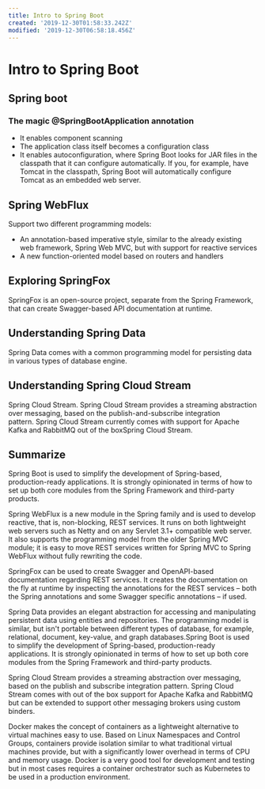 ```yaml
---
title: Intro to Spring Boot
created: '2019-12-30T01:58:33.242Z'
modified: '2019-12-30T06:58:18.456Z'
---
```


# Intro to Spring Boot

## Spring boot
### The magic @SpringBootApplication annotation

- It enables component scanning
- The application class itself becomes a configuration class
- It enables autoconfiguration, where Spring Boot looks for JAR files in the classpath that it can configure automatically. If you, for example, have Tomcat in the classpath, Spring Boot will automatically configure Tomcat as an embedded web server.

## Spring WebFlux
Support two different programming models:
- An annotation-based imperative style, similar to the already existing web framework, Spring Web MVC, but with support for reactive services
- A new function-oriented model based on routers and handlers

## Exploring SpringFox
SpringFox is an open-source project, separate from the Spring Framework, that can create Swagger-based API documentation at runtime.

## Understanding Spring Data
Spring Data comes with a common programming model for persisting data in various types of database engine.

## Understanding Spring Cloud Stream
Spring Cloud Stream. Spring Cloud Stream provides a streaming abstraction over messaging, based on the publish-and-subscribe integration pattern. Spring Cloud Stream currently comes with support for Apache Kafka and RabbitMQ out of the boxSpring Cloud Stream. 

## Summarize
Spring Boot is used to simplify the development of Spring-based, production-ready applications. It is strongly opinionated in terms of how to set up both core modules from the Spring Framework and third-party products.

Spring WebFlux is a new module in the Spring family and is used to develop reactive, that is, non-blocking, REST services. It runs on both lightweight web servers such as Netty and on any Servlet 3.1+ compatible web server. It also supports the programming model from the older Spring MVC module; it is easy to move REST services written for Spring MVC to Spring WebFlux without fully rewriting the code.

SpringFox can be used to create Swagger and OpenAPI-based documentation regarding REST services. It creates the documentation on the fly at runtime by inspecting the annotations for the REST services – both the Spring annotations and some Swagger specific annotations – if used.

Spring Data provides an elegant abstraction for accessing and manipulating persistent data using entities and repositories. The programming model is similar, but isn't portable between different types of database, for example, relational, document, key-value, and graph databases.Spring Boot is used to simplify the development of Spring-based, production-ready applications. It is strongly opinionated in terms of how to set up both core modules from the Spring Framework and third-party products.

Spring Cloud Stream provides a streaming abstraction over messaging, based on the publish and subscribe integration pattern. Spring Cloud Stream comes with out of the box support for Apache Kafka and RabbitMQ but can be extended to support other messaging brokers using custom binders.

Docker makes the concept of containers as a lightweight alternative to virtual machines easy to use. Based on Linux Namespaces and Control Groups, containers provide isolation similar to what traditional virtual machines provide, but with a significantly lower overhead in terms of CPU and memory usage. Docker is a very good tool for development and testing but in most cases requires a container orchestrator such as Kubernetes to be used in a production environment.
